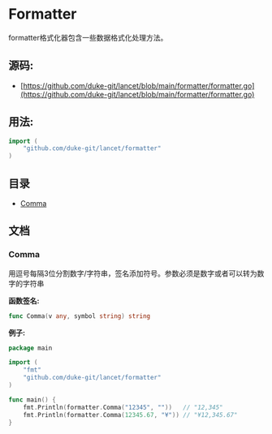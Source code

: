 # Formatter
formatter格式化器包含一些数据格式化处理方法。

<div STYLE="page-break-after: always;"></div>

## 源码:

- [https://github.com/duke-git/lancet/blob/main/formatter/formatter.go](https://github.com/duke-git/lancet/blob/main/formatter/formatter.go)

<div STYLE="page-break-after: always;"></div>

## 用法:
```go
import (
    "github.com/duke-git/lancet/formatter"
)
```

<div STYLE="page-break-after: always;"></div>

## 目录
- [Comma](#Comma)

<div STYLE="page-break-after: always;"></div>

## 文档



### <span id="Comma">Comma</span>
<p>用逗号每隔3位分割数字/字符串，签名添加符号。参数必须是数字或者可以转为数字的字符串</p>

<b>函数签名:</b>

```go
func Comma(v any, symbol string) string
```
<b>例子:</b>

```go
package main

import (
    "fmt"
    "github.com/duke-git/lancet/formatter"
)

func main() {
    fmt.Println(formatter.Comma("12345", ""))   // "12,345"
    fmt.Println(formatter.Comma(12345.67, "¥")) // "¥12,345.67"
}
```
